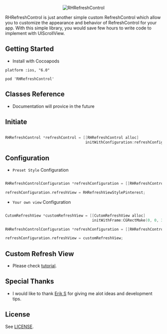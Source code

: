 <p align="center" >
  <img src="https://raw.github.com/rathahin/RHRefreshControl/assets/title.png" alt="RHRefreshControl" title="RHRefreshControl">
</p>

<div style="background-image:url('https://raw.github.com/rathahin/RHRefreshControl/assets/title.png')">
RHRefreshControl is just another simple custom RefreshControl which allow you to customize the appearance and behavior of RefreshControl for your app. With this simple library, you would save few hours to write code to implement with UIScrollView.
</div>

## Getting Started

* Install with Cocoapods

```
platform :ios, "6.0"

pod 'RHRefreshControl'

```

## Classes Reference

* Documentation will provice in the future

## Initiate

```objective-c

RHRefreshControl *refreshControl = [[RHRefreshControl alloc]
                                    initWithConfiguration:refreshConfiguration];

```

## Configuration

* `Preset Style` Configuration

```objective-c

RHRefreshControlConfiguration *refreshConfiguration = [[RHRefreshControlConfiguration alloc] init];

refreshConfiguration.refreshView = RHRefreshViewStylePinterest;

```

* `Your own view` Configuration

```objective-c

CutomRefreshView *customRefreshView = [[CutomRefreshView alloc]
                                       initWithFrame:CGRectMake(0, 0, 320, 60)];

RHRefreshControlConfiguration *refreshConfiguration = [[RHRefreshControlConfiguration alloc] init];

refreshConfiguration.refreshView = customRefreshView;

```

## Custom Refresh View

* Please check [tutorial](http://nsdesigner.mobi/2014/03/10/rhrefreshcontrol.html).

## Special Thanks

* I would like to thank [Erik S](https://github.com/eriksundin) for giving me alot ideas and development tips.

## License

See [LICENSE](https://github.com/rathahin/RHRefreshControl/blob/master/LICENSE).